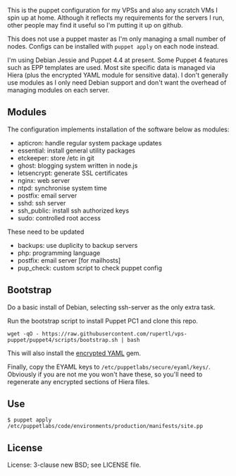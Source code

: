 This is the puppet configuration for my VPSs and also any scratch VMs I spin up at home. Although it reflects my requirements for the servers I run, other people may find it useful so I'm putting it up on github.

This does not use a puppet master as I'm only managing a small number of nodes. Configs can be installed with `puppet apply` on each node instead.

I'm using Debian Jessie and Puppet 4.4 at present. Some Puppet 4 features such as EPP templates are used. Most site specific data is managed via Hiera (plus the encrypted YAML module for sensitive data). I don't generally use modules as I only need Debian support and don't want the overhead of managing modules on each server.

## Modules

The configuration implements installation of the software below as modules:

* apticron: handle regular system package updates
* essential: install general utility packages
* etckeeper: store /etc in git
* ghost: blogging system written in node.js
* letsencrypt: generate SSL certificates
* nginx: web server
* ntpd: synchronise system time
* postfix: email server
* sshd: ssh server
* ssh_public: install ssh authorized keys
* sudo: controlled root access

These need to be updated

* backups: use duplicity to backup servers
* php: programming language
* postfix: email server [for mailhosts]
* pup_check: custom script to check puppet config

## Bootstrap

Do a basic install of Debian, selecting ssh-server as the only extra task.

Run the bootstrap script to install Puppet PC1 and clone this repo.

```
wget -qO - https://raw.githubusercontent.com/rupertl/vps-puppet/puppet4/scripts/bootstrap.sh | bash
```

This will also install the [encrypted YAML](https://github.com/TomPoulton/hiera-eyaml) gem. 

Finally,  copy the EYAML keys to `/etc/puppetlabs/secure/eyaml/keys/`. Obviously if you are not me you won't have these, so you'll need to regenerate any encrypted sections of Hiera files.

## Use

```
$ puppet apply /etc/puppetlabs/code/environments/production/manifests/site.pp
```

## License

License: 3-clause new BSD; see LICENSE file.
